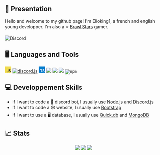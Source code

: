 <!--- [](https://i.imgur.com/tjx4vMz.jpg) -->
## 👋 Presentation
Hello and welcome to my github page! I'm Elioking1, a french and english young developper.
I'm also a ⭐ [Brawl Stars](https://supercell.com/en/games/brawlstars/) gamer.

![Discord](https://discord.c99.nl/widget/theme-3/695313341404414001.png)

## 🖥️ Languages and Tools

<code><img height="20" src="https://raw.githubusercontent.com/github/explore/80688e429a7d4ef2fca1e82350fe8e3517d3494d/topics/javascript/javascript.png"></code>
<a href="https://discord.js.org"><img src="https://cdn.discordapp.com/attachments/740865034887888996/740865173065170994/logo-square.png" width="20" alt="discord.js" /></a>
<code><img height="20" src="https://raw.githubusercontent.com/github/explore/80688e429a7d4ef2fca1e82350fe8e3517d3494d/topics/typescript/typescript.png"></code>
<code><img height="20" src="https://img.shields.io/badge/-Nodejs-43853d?style=flat-square&logo=Node.js&logoColor=white"/></code>
<code><img height="20" src="https://img.shields.io/badge/-HTML5-E34F26?style=flat-square&logo=html5&logoColor=white" /></code>
<code><img height="20" src="https://img.shields.io/badge/-Heroku-430098?style=flat-square&logo=heroku&logoColor=white" /></code>
<code><img alt="npm" src="https://img.shields.io/badge/-NPM-CB3837?style=flat-square&logo=npm&logoColor=white" /></code>

## 💻 Developpement Skills
* If I want to code a 🤖 discord bot, I usually use [Node.js](https://nodejs.org/en/) and [Discord.js](https://discord.js.org/)
* If I want to code a 🕸️ website, I usually use [Bootstrap](https://getbootstrap.com/)
* If I want to use a 🖥️ database, I usually use [Quick.db](https://quickdb.js.org/) and [MongoDB](https://www.mongodb.com/)

## 📈 Stats
<div align="center">
  <img src="https://github-profile-trophy.vercel.app/?username=Elioking1&theme=dracula&count_private=true">
  <img src="https://github-readme-stats.vercel.app/api?username=Elioking1&theme=midnight-purple">
  <img src="https://github-readme-stats.vercel.app/api/top-langs/?username=Elioking1&layout=compact&theme=midnight-purple">
</div>
